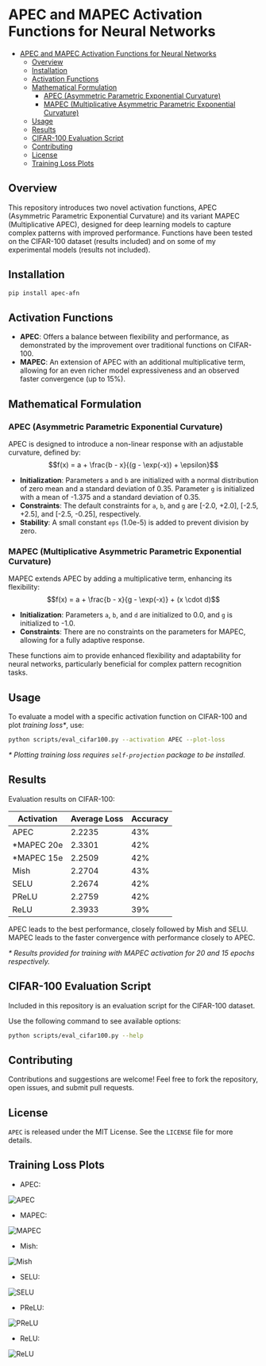 # APEC and MAPEC Activation Functions for Neural Networks

- [APEC and MAPEC Activation Functions for Neural Networks](#apec-and-mapec-activation-functions-for-neural-networks)
  - [Overview](#overview)
  - [Installation](#installation)
  - [Activation Functions](#activation-functions)
  - [Mathematical Formulation](#mathematical-formulation)
    - [APEC (Asymmetric Parametric Exponential Curvature)](#apec-asymmetric-parametric-exponential-curvature)
    - [MAPEC (Multiplicative Asymmetric Parametric Exponential Curvature)](#mapec-multiplicative-asymmetric-parametric-exponential-curvature)
  - [Usage](#usage)
  - [Results](#results)
  - [CIFAR-100 Evaluation Script](#cifar-100-evaluation-script)
  - [Contributing](#contributing)
  - [License](#license)
  - [Training Loss Plots](#training-loss-plots)


## Overview
This repository introduces two novel activation functions, APEC (Asymmetric Parametric Exponential Curvature) and its variant MAPEC (Multiplicative APEC), designed for deep learning models to capture complex patterns with improved performance. Functions have been tested on the CIFAR-100 dataset (results included) and on some of my experimental models (results not included).

## Installation
```bash
pip install apec-afn
```

## Activation Functions
- **APEC**: Offers a balance between flexibility and performance, as demonstrated by the improvement over traditional functions on CIFAR-100.
- **MAPEC**: An extension of APEC with an additional multiplicative term, allowing for an even richer model expressiveness and an observed faster convergence (up to 15%).

## Mathematical Formulation

### APEC (Asymmetric Parametric Exponential Curvature)
APEC is designed to introduce a non-linear response with an adjustable curvature, defined by:
$$f(x) = a + \frac{b - x}{(g - \exp(-x)) + \epsilon}$$

- **Initialization**: Parameters `a` and `b` are initialized with a normal distribution of zero mean and a standard deviation of 0.35. Parameter `g` is initialized with a mean of -1.375 and a standard deviation of 0.35.
- **Constraints**: The default constraints for `a`, `b`, and `g` are [-2.0, +2.0], [-2.5, +2.5], and [-2.5, -0.25], respectively.
- **Stability**: A small constant `eps` (1.0e-5) is added to prevent division by zero.

### MAPEC (Multiplicative Asymmetric Parametric Exponential Curvature)
MAPEC extends APEC by adding a multiplicative term, enhancing its flexibility:
$$f(x) = a + \frac{b - x}{g - \exp(-x)} + (x \cdot d)$$

- **Initialization**: Parameters `a`, `b`, and `d` are initialized to 0.0, and `g` is initialized to -1.0.
- **Constraints**: There are no constraints on the parameters for MAPEC, allowing for a fully adaptive response.

These functions aim to provide enhanced flexibility and adaptability for neural networks, particularly beneficial for complex pattern recognition tasks.

## Usage
To evaluate a model with a specific activation function on CIFAR-100 and plot _training loss*_, use:
```bash
python scripts/eval_cifar100.py --activation APEC --plot-loss
```

_* Plotting training loss requires `self-projection` package to be installed._

## Results
Evaluation results on CIFAR-100:

| Activation | Average Loss | Accuracy |
|------------|--------------|----------|
| APEC       | 2.2235       | 43%      |
| *MAPEC 20e | 2.3301       | 42%      |
| *MAPEC 15e | 2.2509       | 42%      |
| Mish       | 2.2704       | 43%      |
| SELU       | 2.2674       | 42%      |
| PReLU      | 2.2759       | 42%      |
| ReLU       | 2.3933       | 39%      |

APEC leads to the best performance, closely followed by Mish and SELU.
MAPEC leads to the faster convergence with performance closely to APEC.

_* Results provided for training with MAPEC activation for 20 and 15 epochs respectively._

## CIFAR-100 Evaluation Script
Included in this repository is an evaluation script for the CIFAR-100 dataset.

Use the following command to see available options:
```bash
python scripts/eval_cifar100.py --help
```

## Contributing
Contributions and suggestions are welcome! Feel free to fork the repository, open issues, and submit pull requests.

## License

`APEC` is released under the MIT License. See the `LICENSE` file for more details.

## Training Loss Plots
* APEC:

![APEC](doc/CIFAR100_APEC.png)

* MAPEC:

![MAPEC](doc/CIFAR100_MAPEC.png)

* Mish:

![Mish](doc/CIFAR100_Mish.png)

* SELU:

![SELU](doc/CIFAR100_SELU.png)

* PReLU:

![PReLU](doc/CIFAR100_PReLU.png)

* ReLU:

![ReLU](doc/CIFAR100_ReLU.png)

